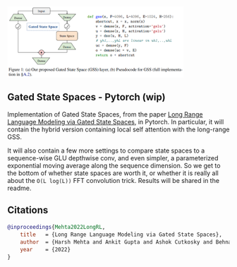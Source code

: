 <img src="./gss.png" width="400png"></img>

## Gated State Spaces - Pytorch (wip)

Implementation of Gated State Spaces, from the paper <a href="https://arxiv.org/abs/2206.13947">Long Range Language Modeling via Gated State Spaces</a>, in Pytorch. In particular, it will contain the hybrid version containing local self attention with the long-range GSS.

It will also contain a few more settings to compare state spaces to a sequence-wise GLU depthwise conv, and even simpler, a parameterized exponential moving average along the sequence dimension. So we get to the bottom of whether state spaces are worth it, or whether it is really all about the `O(L log(L))` FFT convolution trick. Results will be shared in the readme.

## Citations

```bibtex
@inproceedings{Mehta2022LongRL,
    title   = {Long Range Language Modeling via Gated State Spaces},
    author  = {Harsh Mehta and Ankit Gupta and Ashok Cutkosky and Behnam Neyshabur},
    year    = {2022}
}
```
